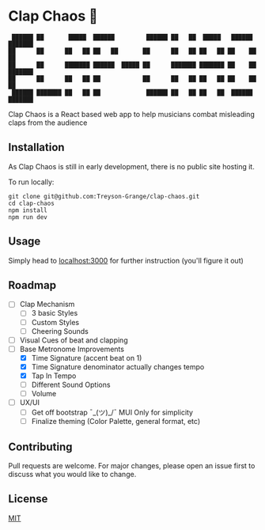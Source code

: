 # Clap Chaos 👏

```
 ██████ ██       █████  ██████         ██████ ██   ██  █████   ██████  ███████ 
██      ██      ██   ██ ██   ██       ██      ██   ██ ██   ██ ██    ██ ██      
██      ██      ███████ ██████  █████ ██      ███████ ███████ ██    ██ ███████ 
██      ██      ██   ██ ██            ██      ██   ██ ██   ██ ██    ██      ██ 
 ██████ ███████ ██   ██ ██             ██████ ██   ██ ██   ██  ██████  ███████ 
```

Clap Chaos is a React based web app to help musicians combat misleading claps from the audience

## Installation

As Clap Chaos is still in early development, there is no public site hosting it.

To run locally:
```
git clone git@github.com:Treyson-Grange/clap-chaos.git
cd clap-chaos
npm install
npm run dev
```

## Usage

Simply head to [localhost:3000](http://localhost:3000/) for further instruction (you'll figure it out)

## Roadmap
- [ ] Clap Mechanism
    - [ ] 3 basic Styles
    - [ ] Custom Styles
    - [ ] Cheering Sounds
- [ ] Visual Cues of beat and clapping
- [ ] Base Metronome Improvements
    - [x] Time Signature (accent beat on 1)
    - [x] Time Signature denominator actually changes tempo
    - [x] Tap In Tempo
    - [ ] Different Sound Options
    - [ ] Volume
- [ ] UX/UI
    - [ ] Get off bootstrap ¯\_(ツ)_/¯ MUI Only for simplicity
    - [ ] Finalize theming (Color Palette, general format, etc)

## Contributing

Pull requests are welcome. For major changes, please open an issue first
to discuss what you would like to change.

## License

[MIT](/LICENSE)